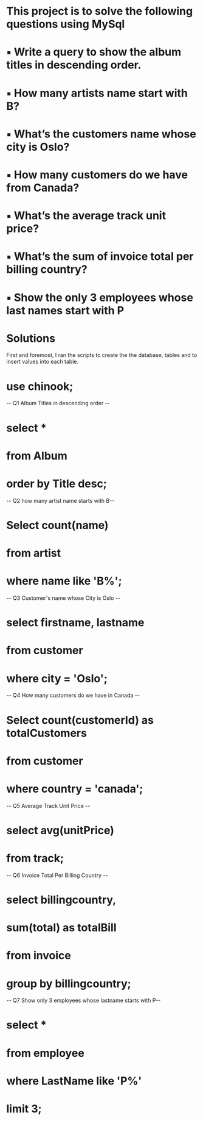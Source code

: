 # This project is to solve the following questions using MySql

# ▪ Write a query to show the album titles in descending order.
# ▪ How many artists name start with B?
# ▪ What’s the customers name whose city is Oslo?
# ▪ How many customers do we have from Canada?
# ▪ What’s the average track unit price?
# ▪ What’s the sum of invoice total per billing country?
# ▪ Show the only 3 employees whose last names start with P

# Solutions
First and foremost, I ran the scripts to create the the database, tables and to insert values into each table.

#
# use chinook;

 -- Q1 Album Titles in descending order --
# select * 
# from Album 
# order by Title desc;

 -- Q2 how many artist name starts with B--
# Select count(name) 
# from artist 
# where name like 'B%';

 -- Q3 Customer's name whose City is Oslo --
# select firstname, lastname 
# from customer
# where city = 'Oslo';

-- Q4 How many customers do we have in Canada --
# Select count(customerId) as totalCustomers
# from customer
# where country = 'canada';

-- Q5 Average Track Unit Price --

# select avg(unitPrice) 
# from track;

 -- Q6 Invoice Total Per Billing Country --

# select billingcountry, 
# sum(total) as totalBill
# from invoice 
# group by billingcountry;

 -- Q7 Show only 3 employees whose lastname starts with P--

# select * 
# from employee 
# where LastName like 'P%'
# limit 3;
